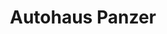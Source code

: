 ---
title: "Autohaus Panzer"
url: /traunstein/autohaus-panzer-sonntagshornstrasse/
shop: Autohaus
---